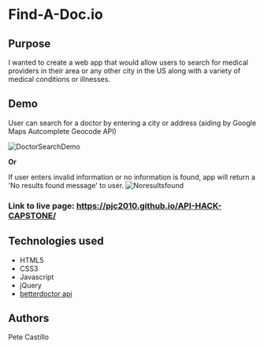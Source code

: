# Find-A-Doc.io


## Purpose
I wanted to create a web app that would allow users to search for medical providers in their area or any other city in the US along with a variety of medical conditions or illnesses. 

## Demo

User can search for a doctor by entering a city or address (aiding by Google Maps Autcomplete Geocode API)



![DoctorSearchDemo](demogifs/DoctorSearchDemo.gif)

**Or**



If user enters invalid information or no information is found, app will return a 'No results found message' to user.
![Noresultsfound](demogifs/NoResults.gif)

### Link to live page: https://pjc2010.github.io/API-HACK-CAPSTONE/


## Technologies used 
<ul>
  <li>HTML5</li>
  <li>CSS3</li>
  <li>Javascript</li>
  <li>jQuery</li>
  <li><a href="https://developer.betterdoctor.com/">betterdoctor api</a></li>
</ul>

## Authors
Pete Castillo
